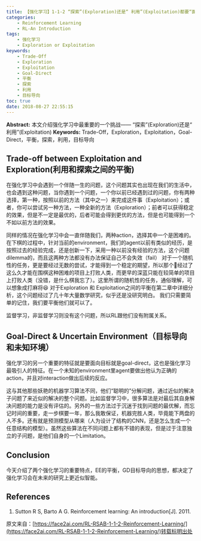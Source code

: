 ```yaml
---
title: 【强化学习】1-1-2 “探索”(Exploration)还是“ 利用”(Exploitation)都要“面向目标”(Goal-Direct)
categories:
    - Reinforcement Learning
    - RL-An Introduction
tags:
    - 强化学习
    - Exploration or Exploitation
keywords:
    - Trade-Off
    - Exploration
    - Exploitation
    - Goal-Direct
    - 平衡
    - 探索
    - 利用
    - 目标导向
toc: true
date: 2018-08-27 22:55:15
---
```


**Abstract:** 本文介绍强化学习中最重要的一个挑战—— “探索”(Exploration)还是“ 利用”(Exploitation)
**Keywords:** Trade-Off，Exploration，Exploitation，Goal-Direct，平衡，探索，利用，目标导向

<!--more-->
## Trade-off between Exploitation and Exploration(利用和探索之间的平衡)
在强化学习中会遇到一个伴随一生的问题，这个问题其实也出现在我们的生活中，也会遇到这种问题，当你遇到一个问题，一个你以前已经遇到过的问题，你有两种选择，第一种，按照以前的方法（其中之一）来完成这件事（Exploitation）；或者，你可以尝试另一种方法，一种全新的方法（Exploration）；前者可以获得稳定的效果，但是不一定是最优的，后者可能会得到更优的方法，但是也可能得到一个不如以前方法的效果。

同样的情况在强化学习中会一直伴随我们，两种action，选择其中一个是困难的。在下棋的过程中，针对当前的environment，我们的agent以前有类似的经历，是按照过去的经验完成，还是创新一下，采用一种以前没有经验的方法，这个问题dilemma的，而且这两种方法都没有办法保证自己不会失效（fail）
对于一个随机性的任务，更是要经过无数的尝试，才能得到一个稳定的期望，所以那个🐶经过了这么久才能在围棋这种困难的项目上打败人类，而更早的深蓝只能在较简单的项目上打败人类（没错，是什么棋我忘了）。这里所谓的随机性的任务，通俗理解，可以想象成打麻将😆
对于Exploration 和 Exploitation之间的平衡在第二章中详细分析，这个问题经过了几十年大量数学研究，似乎还是没研究明白。
我们只需要简单的记住，我们要平衡他们就可以了。

监督学习，非监督学习则没有这个问题，所以RL跟他们没有附属关系。

## Goal-Direct & Uncertain Environment（目标导向和未知环境）
强化学习的另一个重要的特征就是要面向目标就是goal-direct，这也是强化学习最吸引人的特征。在一个未知的environment里agent要做出他认为正确的action，并且对interaction做出后续的反应。

这与其他那些妖艳的机器学习算法不同，他们“聪明的”分解问题，通过近似的解决子问题了来近似的解决的整个问题。比如监督学习中，很多算法是对最后其自身解决问题的能力是没有评估的。另外的一些方法过于沉迷于找到问题的最优解，而忘记时间的重要，走一步棋要一年，那么我敢保证，机器完胜人类，毕竟能下两盘的人不多。还有就是预测模型从哪来（人为设计了结构的CNN，还是怎么生成一个任意结构的模型）。虽然这些算法在不同问题上都有不错的表现，但是过于注意独立的子问题，是他们自身的一个Limitation。

## Conclusion
今天介绍了两个强化学习的重要特点，EE的平衡，GD目标导向的思想，都决定了强化学习会在未来的研究上更近似智能。

## References
1. Sutton R S, Barto A G. Reinforcement learning: An introduction[J]. 2011.



原文来自：[https://face2ai.com/RL-RSAB-1-1-2-Reinforcement-Learning/](https://face2ai.com/RL-RSAB-1-1-2-Reinforcement-Learning/)转载标明出处
